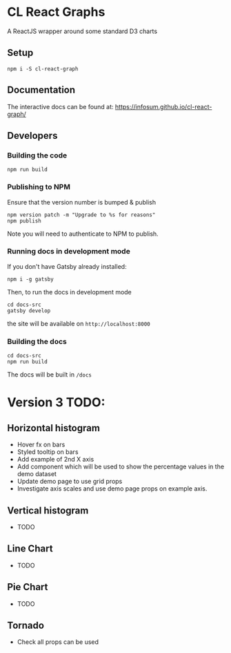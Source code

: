 # CL React Graphs
A ReactJS wrapper around some standard D3 charts

## Setup

```
npm i -S cl-react-graph
```

## Documentation

The interactive docs can be found at: https://infosum.github.io/cl-react-graph/

## Developers

### Building the code

 ```
 npm run build
 ```

### Publishing to NPM

 Ensure that the version number is bumped & publish
 
 ```
 npm version patch -m "Upgrade to %s for reasons"
 npm publish
 ```

Note you will need to authenticate to NPM to publish.

### Running docs in development mode

If you don't have Gatsby already installed:
```
npm i -g gatsby
```

Then, to run the docs in development mode


```
cd docs-src
gatsby develop
```

the site will be available on `http://localhost:8000`

### Building the docs

```
cd docs-src
npm run build
```

The docs will be built in `/docs`

# Version 3 TODO:


## Horizontal histogram

* Hover fx on bars
* Styled tooltip on bars
* Add example of 2nd X axis
* Add <Points> component which will be used to show the percentage values in the demo dataset
* Update demo page to use grid props
* Investigate axis scales and use demo page props on example axis.


## Vertical histogram

* TODO

## Line Chart

* TODO

## Pie Chart

* TODO

## Tornado

* Check all props can be used

